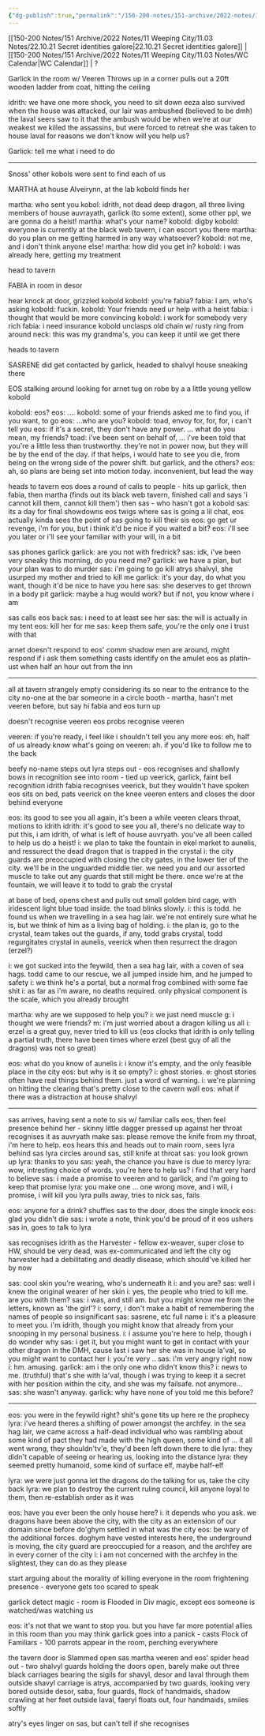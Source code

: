 ```yaml
---
{"dg-publish":true,"permalink":"/150-200-notes/151-archive/2022-notes/11-weeping-city/11-03-notes/22-12-12-back-room-politics/"}
---
```



[[150-200 Notes/151 Archive/2022 Notes/11 Weeping City/11.03 Notes/22.10.21 Secret identities galore\|22.10.21 Secret identities galore]] | [[150-200 Notes/151 Archive/2022 Notes/11 Weeping City/11.03 Notes/WC Calendar\|WC Calendar]] | ?

Garlick in the room w/ Veeren
Throws up in a corner
pulls out a 20ft wooden ladder from coat, hitting the ceiling

idrith: we have one more shock, you need to sit down
eeza also survived
when the house was attacked, our lair was ambushed (believed to be dmh)
the laval seers saw to it that the ambush would be when we're at our weakest
we killed the assassins, but were forced to retreat
she was taken to house laval for reasons we don't know
will you help us?

Garlick: tell me what i need to do

****

Snoss' other kobols were sent to find each of us

MARTHA
at house Alveirynn, at the lab
kobold finds her

martha: who sent you
kobol: idrith, not dead deep dragon, all three living members of house auvrayath, garlick (to some extent), some other ppl, we are gonna do a heist!
martha: what's your name?
kobold: digby
kobold: everyone is currently at the black web tavern, i can escort you there
martha: do you plan on me getting harmed in any way whatsoever?
kobold: not me, and i don't think anyone else!
martha: how did you get in?
kobold: i was already here, getting my treatment

head to tavern

FABIA
in room in desor

hear knock at door, grizzled kobold
kobold: you're fabia? 
fabia: I am, who's asking
kobold: fuckin.
kobold: Your friends need ur help with a heist
fabia: i thought that would be more convincing
kobold: i work for somebody very rich
fabia: i need insurance
kobold unclasps old chain w/ rusty ring from around neck: this was my grandma's, you can keep it until we get there

heads to tavern

SASRENE
did get contacted by garlick, headed to shalvyl house
sneaking there

EOS
stalking around looking for arnet
tug on robe by a a little young yellow kobold

kobold: eos?
eos: ....
kobold: some of your friends asked me to find you, if you want, to go
eos: ...who are you?
kobold: toad, envoy for, for, for, i can't tell you
eos: if it's a secret, they don't have any power. ... what do you mean, my friends?
toad: i've been sent on behalf of, ... i've been told that you're a little less than trustworthy. they're not in power now, but they will be by the end of the day. if that helps, i would hate to see you die, from being on the wrong side of the power shift. but garlick, and the others?
eos: ah, so plans are being set into motion today. inconvenient, but lead the way

heads to tavern
eos does a round of calls to people - hits up garlick, then fabia, then martha (finds out its black web tavern, finished call and says 'i cannot kill them, cannot kill them')
then sas - who hasn't got a kobold
sas: its a day for final showdowns
eos twigs where sas is going
a lil chat, eos actually kinda sees the point of sas going to kill their sis
eos: go get ur revenge, i'm for you, but i think it'd be nice if you waited a bit?
eos: i'll see you later or i'll see your familiar with your will, in a bit

sas phones garlick
garlick: are you not with fredrick?
sas: idk, i've been very sneaky this morning, do you need me?
garlick: we have a plan, but your plan was to do murder
sas: i'm going to go kill atrys shalvyl, she usurped my mother and tried to kill me
garlick: it's your day, do what you want, though it'd be nice to have you here
sas: she deserves to get thrown in a body pit
garlick: maybe a hug would work? but if not, you know where i am

sas calls eos back
sas: i need to at least see her
sas: the will is actually in my tent
eos: kill her for me
sas: keep them safe, you're the only one i trust with that

arnet doesn't respond to eos' comm
shadow men are around, might respond if i ask them something
casts identify on the amulet
eos as platin-ust when half an hour out from the inn

****

all at tavern
strangely empty considering its so near to the entrance to the city
no-one at the bar
someone in a circle booth - martha, hasn't met veeren before, but say hi
fabia and eos turn up

doesn't recognise veeren
eos probs recognise veeren

veeren: if you're ready, i feel like i shouldn't tell you any more
eos: eh, half of us already know what's going on
veeren: ah. if you'd like to follow me to the back

beefy no-name steps out
lyra steps out - eos recognises and shallowly bows in recognition
see into room - tied up veerick, garlick, faint bell recognition idrith
fabia recognises veerick, but they wouldn't have spoken
eos sits on bed, pats veerick on the knee
veeren enters and closes the door behind everyone

eos: its good to see you all again, it's been a while
veeren clears throat, motions to idrith
idrith: it's good to see you all, there's no delicate way to put this, i am idrith, of what is left of house auvryath. you've all been called to help us do a heist!
i: we plan to take the fountain in ekel market to aunelis, and ressurect the dead dragon that is trapped in the crystal
i: the city guards are preoccupied with closing the city gates, in the lower tier of the city. we'll be in the unguarded middle tier. we need you and our assorted muscle to take out any guards that still might be there. once we're at the fountain, we will leave it to todd to grab the crystal

at base of bed, opens chest and pulls out small golden bird cage, with iridescent light blue toad inside. the toad blinks slowly. 
i: this is todd. he found us when we travelling in a sea hag lair. we're not entirely sure what he is, but we think of him as a living bag of holding.
i: the plan is, go to the crystal, team takes out the guards, if any, todd grabs crystal, todd regurgitates crystal in aunelis, veerick when then resurrect the dragon (erzel?)

i: we got sucked into the feywild, then a sea hag lair, with a coven of sea hags. todd came to our rescue, we all jumped inside him, and he jumped to safety
i: we think he's a portal, but a normal frog combined with some fae shit
i: as far as i'm aware, no deaths required. only physical component is the scale, which you already brought

martha: why are we supposed to help you?
i: we just need muscle
g: i thought we were friends?
m: i'm just worried about a dragon killing us all
i: erzel is a great guy, never tried to kill us (eos clocks that idrith is only telling a partial truth, there have been times where erzel (best guy of all the dragons) was not so great)

eos: what do you know of aunelis
i: i know it's empty, and the only feasible place in the city
eos: but why is it so empty?
i: ghost stories. 
e: ghost stories often have real things behind them. just a word of warning.
i: we're planning on hitting the clearing that's pretty close to the cavern wall
eos: what if there was a distraction at house shalvyl

****

sas arrives, having sent a note to sis w/ familiar
calls eos, then feel presence behind her - skinny little dagger pressed up against her throat
recognises it as auvryath make
sas: please remove the knife from my throat, i'm here to help.
eos hears this and heads out to main room, sees lyra behind sas
lyra circles around sas, still knife at throat
sas: you look grown up
lyra: thanks to you
sas: yeah, the chance you have is due to mercy
lyra: wow, intresting choice of words. you're here to help us? i find that very hard to believe
sas: i made a promise to veeren and to garlick, and i'm going to keep that promise
lyra: you make one ... one wrong move, and i will, i promise, i will kill you
lyra pulls away, tries to nick sas, fails

eos: anyone for a drink?
shuffles sas to the door, does the single knock
eos: glad you didn't die
sas: i wrote a note, think you'd be proud of it
eos ushers sas in, goes to talk to lyra

sas recognises idrith as the Harvester - fellow ex-weaver, super close to HW, should be very dead, was ex-communicated and left the city
og harvester had a debilitating and deadly disease, which should've killed her by now

sas: cool skin you're wearing, who's underneath it
i: and you are?
sas: well i knew the original wearer of her skin
i: yes, the people who tried to kill me. are you with them?
sas: i was, and still am. but you might know me from the letters, known as 'the girl'?
i: sorry, i don't make a habit of remembering the names of people so insignificant
sas: sasrene, etc full name
i: it's a pleasure to meet you. i'm idrith, though you might know that already from your snooping in my personal business.
i: i assume you're here to help, though i do wonder why
sas: i get it, but you might want to get in contact with your other dragon in the DMH, cause last i saw her she was in house la'val, so you might want to contact her
i: you're very ..
sas: i'm very angry right now
i: hm. amusing.
garlick: am i the only one who didn't know this?
i: news to me. (truthful) that's she with la'val, though i was trying to keep it a secret with her position within the city, and she was my failsafe. not anymore...
sas: she wasn't anyway. 
garlick: why have none of you told me this before?

****

eos: you were in the feywild right? shit's gone tits up here re the prophecy
lyra: i've heard theres a shifting of power amongst the archfey. in the sea hag lair, we came across a half-dead individual who was rambling about some kind of pact they had made with the high queen, some kind of ... it all went wrong, they shouldn'tv'e, they'd been left down there to die
lyra: they didn't capable of seeing or hearing us, looking into the distance
lyra: they seemed pretty humanoid, some kind of surface elf, maybe half-elf

lyra: we were just gonna let the dragons do the talking for us, take the city back
lyra: we plan to destroy the current ruling council, kill anyone loyal to them, then re-establish order as it was

eos: have you ever been the only house here?
i: it depends who you ask. we dragons have been above the city, with the city as an extension of our domain since before do'ghym settled in what was the city
eos: be wary of the additional forces. doghym have vested interests here, the underground is moving, the city guard are preoccupied for a reason, and the archfey are in every corner of the city
i: i am not concerned with the archfey in the slightest, they can do as they please

start arguing about the morality of killing everyone in the room
frightening presence - everyone gets too scared to speak

garlick detect magic - room is Flooded in Div magic, except eos
someone is watched/was watching us

eos: it's not that we want to stop you. but you have far more potential allies in this room than you may think
garlick goes into a panick - casts Flock of Familiars - 100 parrots appear in the room, perching everywhere

the tavern door is Slammed open
sas martha veeren and eos' spider head out - two shalvyl guards holding the doors open, barely make out three black carriages bearing the sigils for shavyl, desor and laval through them
outside shavyl carriage is atrys, accompanied by two guards, looking very bored
outside desor, saba, four guards, flock of handmaids, shadow crawling at her feet
outside laval, faeryl floats out, four handmaids, smiles softly

atry's eyes linger on sas, but can't tell if she recognises
